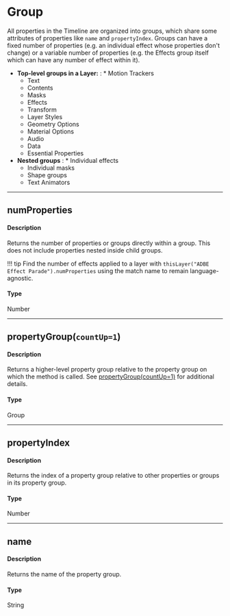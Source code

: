 # Group

All properties in the Timeline are organized into groups, which share some attributes of properties like `name` and `propertyIndex`. Groups can have a fixed number of properties (e.g. an individual effect whose properties don't change) or a variable number of properties (e.g. the Effects group itself which can have any number of effect within it).

- **Top-level groups in a Layer:**
  : * Motion Trackers
    * Text
    * Contents
    * Masks
    * Effects
    * Transform
    * Layer Styles
    * Geometry Options
    * Material Options
    * Audio
    * Data
    * Essential Properties
- **Nested groups**
  : * Individual effects
    * Individual masks
    * Shape groups
    * Text Animators

---

## numProperties

#### Description

Returns the number of properties or groups directly within a group. This does not include properties nested inside child groups.

!!! tip
    Find the number of effects applied to a layer with `thisLayer("ADBE Effect Parade").numProperties` using the match name to remain language-agnostic.

#### Type

Number

---

## propertyGroup(`countUp=1`)

#### Description

Returns a higher-level property group relative to the property group on which the method is called. See [propertyGroup(countUp=1)](property.md#propertypropertygroup) for additional details.

#### Type

Group

---

## propertyIndex

#### Description

Returns the index of a property group relative to other properties or groups in its property group.

#### Type

Number

---

## name

#### Description

Returns the name of the property group.

#### Type

String
